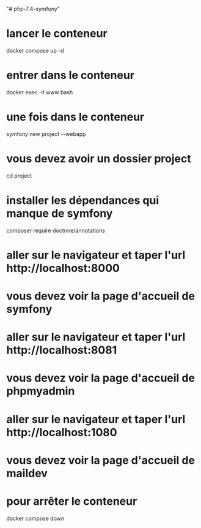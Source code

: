"# php-7.4-symfony" 
# lancer le conteneur

docker compose up -d

# entrer dans le conteneur

docker exec -it www bash



# une fois dans le conteneur 
symfony new project --webapp
# vous devez avoir un dossier project 
cd project

# installer les dépendances qui manque de symfony
composer require doctrine/annotations

# aller sur le navigateur et taper l'url http://localhost:8000
# vous devez voir la page d'accueil de symfony
# aller sur le navigateur et taper l'url http://localhost:8081
# vous devez voir la page d'accueil de phpmyadmin
# aller sur le navigateur et taper l'url http://localhost:1080
# vous devez voir la page d'accueil de maildev
# pour arrêter le conteneur
docker compose down

